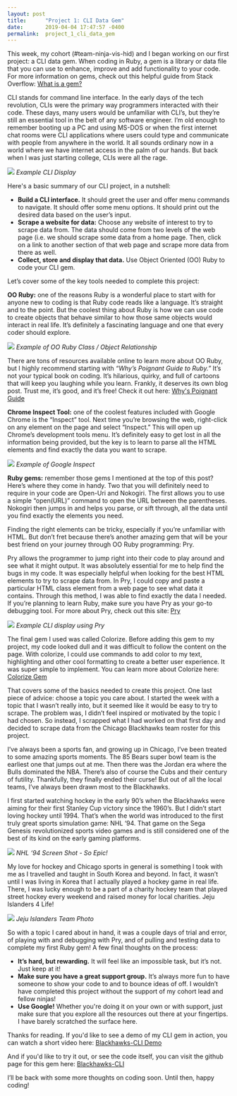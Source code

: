 ```yaml
---
layout: post
title:      "Project 1: CLI Data Gem"
date:       2019-04-04 17:47:57 -0400
permalink:  project_1_cli_data_gem
---
```



This week, my cohort (#team-ninja-vis-hid) and I began working on our first project: a CLI data gem.  When coding in Ruby, a gem is a library or data file that you can use to enhance, improve and add functionality to your code.  For more information on gems, check out this helpful guide from Stack Overflow: [What is a gem?](https://guides.rubygems.org/what-is-a-gem/)

CLI stands for command line interface.  In the early days of the tech revolution, CLIs were the primary way programmers interacted with their code.  These days, many users would be unfamiliar with CLI’s, but they’re still an essential tool in the belt of any software engineer.  I’m old enough to remember booting up a PC and using MS-DOS or when the first internet chat rooms were CLI applications where users could type and communicate with people from anywhere in the world.  It all sounds ordinary now in a world where we have internet access in the palm of our hands.  But back when I was just starting college, CLIs were all the rage. 

![](https://images.techhive.com/images/article/2014/05/freenas-menu-100300525-orig.jpg)
*Example CLI Display*

Here's a basic summary of our CLI project, in a nutshell: 
* **Build a CLI interface.**  It should greet the user and offer menu commands to navigate.  It should offer some menu options.  It should print out the desired data based on the user’s input.  
* **Scrape a website for data:** Choose any website of interest to try to scrape data from.  The data should come from two levels of the web page (i.e. we should scrape some data from a home page.  Then, click on a link to another section of that web page and scrape more data from there as well.  
* **Collect, store and display that data.** Use Object Oriented (OO) Ruby to code your CLI gem.

Let’s cover some of the key tools needed to complete this project:

**OO Ruby:** one of the reasons Ruby is a wonderful place to start with for anyone new to coding is that Ruby code reads like a language.  It’s straight and to the point.  But the coolest thing about Ruby is how we can use code to create objects that behave similar to how those same objects would interact in real life.  It’s definitely a fascinating language and one that every coder should explore.  

![](https://d2aw5xe2jldque.cloudfront.net/books/ruby/images/class_instance_diagram.jpg)
*Example of OO Ruby Class / Object Relationship*

There are tons of resources available online to learn more about OO Ruby, but I highly recommend starting with *“Why’s Poignant Guide to Ruby.”*  It’s not your typical book on coding.  It’s hilarious, quirky, and full of cartoons that will keep you laughing while you learn.  Frankly, it deserves its own blog post.  Trust me, it’s good, and it’s free!  Check it out here: 
[Why's Poignant Guide](https://poignant.guide/)

**Chrome Inspect Tool:** one of the coolest features included with Google Chrome is the “Inspect” tool.  Next time you’re browsing the web, right-click on any element on the page and select “Inspect.”  This will open up Chrome’s development tools menu.  It’s definitely easy to get lost in all the information being provided, but the key is to learn to parse all the HTML elements and find exactly the data you want to scrape.  

![](http://img.ezlocal.com/j/Step-3-Modify-Code.png)
*Example of Google Inspect*

**Ruby gems:** remember those gems I mentioned at the top of this post?  Here’s where they come in handy.  Two that you will definitely need to require in your code are Open-Uri and Nokogiri.  The first allows you to use a simple “open(URL)” command to open the URL between the parentheses.  Nokogiri then jumps in and helps you parse, or sift through, all the data until you find exactly the elements you need.  

Finding the right elements can be tricky, especially if you’re unfamiliar with HTML.  But don’t fret because there’s another amazing gem that will be your best friend on your journey through OO Ruby programming: Pry.  

Pry allows the programmer to jump right into their code to play around and see what it might output.  It was absolutely essential for me to help find the bugs in my code.  It was especially helpful when looking for the best HTML elements to try to scrape data from.  In Pry, I could copy and paste a particular HTML class element from a web page to see what data it contains.  Through this method, I was able to find exactly the data I needed.  If you’re planning to learn Ruby, make sure you have Pry as your go-to debugging tool. For more about Pry, check out this site: [Pry](https://pryrepl.org/)

![](https://i0.wp.com/www.rubyguides.com/wp-content/uploads/2015/07/pry-binding.png)
*Example CLI display using Pry*

The final gem I used was called Colorize.  Before adding this gem to my project, my code looked dull and it was difficult to follow the content on the page.  With colorize, I could use commands to add color to my text, highlighting and other cool formatting to create a better user experience.  It was super simple to implement.  You can learn more about Colorize here: [Colorize Gem](https://github.com/fazibear/colorize/blob/master/README.md)

That covers some of the basics needed to create this project.  One last piece of advice: choose a topic you care about.  I started the week with a topic that I wasn’t really into, but it seemed like it would be easy to try to scrape.  The problem was, I didn’t feel inspired or motivated by the topic I had chosen.  So instead, I scrapped what I had worked on that first day and decided to scrape data from the Chicago Blackhawks team roster for this project.  

I’ve always been a sports fan, and growing up in Chicago, I’ve been treated to some amazing sports moments.  The 85 Bears super bowl team is the earliest one that jumps out at me.  Then there was the Jordan era where the Bulls dominated the NBA.  There’s also of course the Cubs and their century of futility.  Thankfully, they finally ended their curse!   But out of all the local teams, I’ve always been drawn most to the Blackhawks.  

I first started watching hockey in the early 90’s when the Blackhawks were aiming for their first Stanley Cup victory since the 1960’s.  But I didn’t start loving hockey until 1994.  That’s when the world was introduced to the first truly great sports simulation game: NHL ‘94.  That game on the Sega Genesis revolutionized sports video games and is still considered one of the best of its kind on the early gaming platforms. 

![](https://s.yimg.com/ny/api/res/1.2/xw_IOuIRxB9TIferCwg_jA--~A/YXBwaWQ9aGlnaGxhbmRlcjtzbT0xO3c9NjMwO2g9NDE2O2lsPXBsYW5l/http://media.zenfs.com/en/blogs/sptusnhlexperts/faFSAsaffssa.jpg)
*NHL ‘94 Screen Shot - So Epic!*

My love for hockey and Chicago sports in general is something I took with me as I travelled and taught in South Korea and beyond.  In fact, it wasn’t until I was living in Korea that I actually played a hockey game in real life.  There, I was lucky enough to be a part of a charity hockey team that played street hockey every weekend and raised money for local charities.  Jeju Islanders 4 Life!

![](http://www.erichevesyphotography.com/wp-content/uploads/2016/01/Blog6_15MeaningfulPhotos2015-1-of-22.jpg)
*Jeju Islanders Team Photo*

So with a topic I cared about in hand, it was a couple days of trial and error, of playing with and debugging with Pry, and of pulling and testing data to complete my first Ruby gem!  A few final thoughts on the process:
* **It’s hard, but rewarding.**  It will feel like an impossible task, but it’s not.  Just keep at it!
* **Make sure you have a great support group.**  It’s always more fun to have someone to show your code to and to bounce ideas of off.  I wouldn’t have completed this project without the support of my cohort lead and fellow ninjas!
* **Use Google!** Whether you're doing it on your own or with support,  just make sure that you explore all the resources out there at your fingertips.  I have barely scratched the surface here.  

Thanks for reading.  If you'd like to see a demo of my CLI gem in action, you can watch a short video here: [Blackhawks-CLI Demo](https://youtu.be/sI40M7P2xqA)

And if you'd like to try it out, or see the code itself, you can visit the github page for this gem here: [Blackhawks-CLI](https://github.com/sachinm78/Blackhawks-CLI)

I’ll be back with some more thoughts on coding soon.  Until then, happy coding!  


